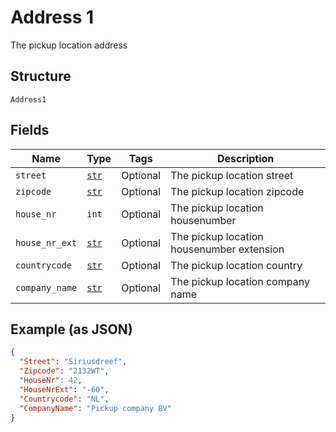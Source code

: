 
# Address 1

The pickup location address

## Structure

`Address1`

## Fields

| Name | Type | Tags | Description |
|  --- | --- | --- | --- |
| `street` | [`str`](../../doc/models/string-enum.md) | Optional | The pickup location street |
| `zipcode` | [`str`](../../doc/models/string-enum.md) | Optional | The pickup location zipcode |
| `house_nr` | `int` | Optional | The pickup location housenumber |
| `house_nr_ext` | [`str`](../../doc/models/string-enum.md) | Optional | The pickup location housenumber extension |
| `countrycode` | [`str`](../../doc/models/string-enum.md) | Optional | The pickup location country |
| `company_name` | [`str`](../../doc/models/string-enum.md) | Optional | The pickup location company name |

## Example (as JSON)

```json
{
  "Street": "Siriusdreef",
  "Zipcode": "2132WT",
  "HouseNr": 42,
  "HouseNrExt": "-60",
  "Countrycode": "NL",
  "CompanyName": "Pickup company BV"
}
```

